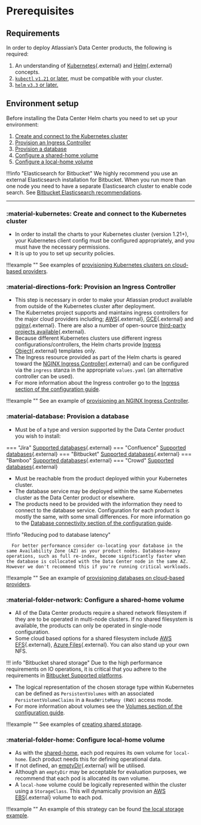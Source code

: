# Prerequisites
## Requirements

In order to deploy Atlassian’s Data Center products, the following is required:

1. An understanding of [Kubernetes](https://kubernetes.io/docs/concepts/overview/what-is-kubernetes/){.external} and [Helm](https://helm.sh/){.external} concepts.
2. [`kubectl` `v1.21` or later](https://kubernetes.io/docs/tasks/tools/), must be compatible with your cluster.
3. [`helm` `v3.3` or later.](https://helm.sh/docs/intro/install/)

## Environment setup

Before installing the Data Center Helm charts you need to set up your environment:

1. [Create and connect to the Kubernetes cluster](#create-and-connect-to-the-kubernetes-cluster)
2. [Provision an Ingress Controller](#provision-an-ingress-controller)
3. [Provision a database](#provision-a-database)
4. [Configure a shared-home volume](#configure-a-shared-home-volume)
5. [Configure a local-home volume](#configure-local-home-volume)

!!!info "Elasticsearch for Bitbucket"
    We highly recommend you use an external Elasticsearch installation for Bitbucket. When you run more than one node you need to have a separate Elasticsearch cluster to enable code search. See [Bitbucket Elasticsearch recommendations](../examples/bitbucket/BITBUCKET_ELASTICSEARCH.md).

---

### :material-kubernetes: Create and connect to the Kubernetes cluster

* In order to install the charts to your Kubernetes cluster (version 1.21+), your Kubernetes client config must be configured appropriately, and you must have the necessary permissions.
* It is up to you to set up security policies.

!!!example ""
      See examples of [provisioning Kubernetes clusters on cloud-based providers](../examples/cluster/CLOUD_PROVIDERS.md).

### :material-directions-fork: Provision an Ingress Controller

* This step is necessary in order to make your Atlassian product available from outside of the Kubernetes cluster after deployment.
* The Kubernetes project supports and maintains ingress controllers for the major cloud providers including; [AWS](https://github.com/kubernetes-sigs/aws-load-balancer-controller#readme){.external}, [GCE](https://github.com/kubernetes/ingress-gce/blob/master/README.md#readme){.external} and [nginx](https://github.com/kubernetes/ingress-nginx/blob/master/README.md#readme){.external}. There are also a number of open-source [third-party projects available](https://kubernetes.io/docs/concepts/services-networking/ingress-controllers/){.external}.
* Because different Kubernetes clusters use different ingress configurations/controllers, the Helm charts provide [Ingress Object](https://kubernetes.io/docs/concepts/services-networking/ingress/){.external} templates only.
* The Ingress resource provided as part of the Helm charts is geared toward the [NGINX Ingress Controller](https://kubernetes.github.io/ingress-nginx/){.external} and can be configured via the `ingress` stanza in the appropriate `values.yaml` (an alternative controller can be used).
* For more information about the Ingress controller go to the [Ingress section of the configuration guide](CONFIGURATION.md#ingress).

!!!example ""
      See an example of [provisioning an NGINX Ingress Controller](../examples/ingress/CONTROLLERS.md).

### :material-database: Provision a database

* Must be of a type and version supported by the Data Center product you wish to install:

=== "Jira"
      [Supported databases](https://confluence.atlassian.com/adminjiraserver/supported-platforms-938846830.html#Supportedplatforms-Databases){.external}
=== "Confluence"
      [Supported databases](https://confluence.atlassian.com/doc/supported-platforms-207488198.html#SupportedPlatforms-Databases){.external}
=== "Bitbucket"
      [Supported databases](https://confluence.atlassian.com/bitbucketserver/supported-platforms-776640981.html#Supportedplatforms-databasesDatabases){.external}
=== "Bamboo"
      [Supported databases](https://confluence.atlassian.com/bamboo/supported-platforms-289276764.html#Supportedplatforms-Databases){.external}
=== "Crowd"
      [Supported databases](https://confluence.atlassian.com/crowd/supported-platforms-191851.html#SupportedPlatforms-Databases){.external}

* Must be reachable from the product deployed within your Kubernetes cluster.
* The database service may be deployed within the same Kubernetes cluster as the Data Center product or elsewhere.
* The products need to be provided with the information they need to connect to the database service. Configuration for each product is mostly the same, with some small differences. For more information go to the [Database connectivity section of the configuration guide](CONFIGURATION.md#database-connectivity).

!!!info "Reducing pod to database latency"

      For better performance consider co-locating your database in the same Availability Zone (AZ) as your product nodes. Database-heavy operations, such as full re-index, become significantly faster when the database is collocated with the Data Center node in the same AZ. However we don't recommend this if you're running critical workloads.

!!!example ""
      See an example of [provisioning databases on cloud-based providers](../examples/database/CLOUD_PROVIDERS.md).


### :material-folder-network: Configure a shared-home volume
* All of the Data Center products require a shared network filesystem if they are to be operated in multi-node clusters. If no shared filesystem is available, the products can only be operated in single-node configuration.
* Some cloud based options for a shared filesystem include [AWS EFS](https://aws.amazon.com/efs/){.external}, [Azure Files](https://docs.microsoft.com/en-us/azure/storage/files/storage-files-introduction){.external}. You can also stand up your own NFS.

!!! info "Bitbucket shared storage"
      Due to the high performance requirements on IO operations, it is critical that you adhere to the requirements in [Bitbucket Supported platforms](https://confluence.atlassian.com/display/BitbucketServer/Supported+platforms).

* The logical representation of the chosen storage type within Kubernetes can be defined as `PersistentVolumes` with an associated `PersistentVolumeClaims` in a `ReadWriteMany (RWX)` access mode.
* For more information about volumes see the [Volumes section of the configuration guide](CONFIGURATION.md#volumes).

!!!example ""
      See examples of [creating shared storage](../examples/storage/STORAGE.md).

### :material-folder-home: Configure local-home volume
* As with the [shared-home](#configure-a-shared-home-volume), each pod requires its own volume for `local-home`. Each product needs this for defining operational data.
* If not defined, an [emptyDir](https://kubernetes.io/docs/concepts/storage/volumes/#emptydir){.external} will be utilised.
* Although an `emptyDir` may be acceptable for evaluation purposes, we recommend that each pod is allocated its own volume.
* A `local-home` volume could be logically represented within the cluster using a `StorageClass`. This will dynamically provision an [AWS EBS](https://aws.amazon.com/ebs/?ebs-whats-new.sort-by=item.additionalFields.postDateTime&ebs-whats-new.sort-order=desc){.external} volume to each pod.

!!!example ""
      An example of this strategy can be found [the local storage example](../examples/storage/aws/LOCAL_STORAGE.md).
